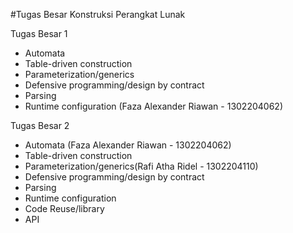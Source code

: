 #Tugas Besar Konstruksi Perangkat Lunak

Tugas Besar 1
- Automata
- Table-driven construction
- Parameterization/generics
- Defensive programming/design by contract
- Parsing
- Runtime configuration (Faza Alexander Riawan - 1302204062)

Tugas Besar 2
- Automata (Faza Alexander Riawan - 1302204062)
- Table-driven construction
- Parameterization/generics(Rafi Atha Ridel - 1302204110)
- Defensive programming/design by contract
- Parsing
- Runtime configuration
- Code Reuse/library
- API
